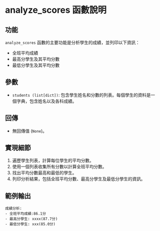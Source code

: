 # analyze_scores 函數說明

## 功能
`analyze_scores` 函數的主要功能是分析學生的成績，並列印以下資訊：
- 全班平均成績
- 最高分學生及其平均分數
- 最低分學生及其平均分數

## 參數
- `students (list[dict])`: 包含學生姓名和分數的列表。每個學生的資料是一個字典，包含姓名以及各科成績。

## 回傳
- 無回傳值 (`None`)。

## 實現細節
1. 遍歷學生列表，計算每位學生的平均分數。
2. 使用一個列表收集所有分數以計算全班平均分數。
3. 找出平均分數最高和最低的學生。
4. 列印分析結果，包括全班平均分數、最高分學生及最低分學生的資訊。

## 範例輸出
```
成績分析:
- 全班平均成績:86.1分
- 最高分學生: xxxx(87.7分)
- 最低分學生: xxx(85.0分)
```

